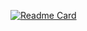 [![Readme Card](https://github-readme-stats.vercel.app/api/pin/?username=HugoNCastro&repo=nlw-heat-node&theme=theme=tokyonight)](https://github.com/HugoNCastro/nlw-heat-node)
